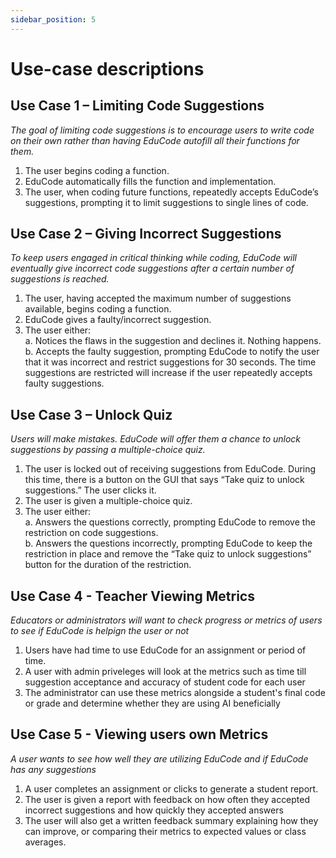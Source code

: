 ```yaml
---
sidebar_position: 5
---
```


# Use-case descriptions
## Use Case 1 – Limiting Code Suggestions
*The goal of limiting code suggestions is to encourage users to write code on their own rather than having EduCode autofill all their functions for them.*

1. The user begins coding a function.
2. EduCode automatically fills the function and implementation.
3. The user, when coding future functions, repeatedly accepts EduCode’s suggestions, prompting it to limit suggestions to single lines of code.
## Use Case 2 – Giving Incorrect Suggestions
*To keep users engaged in critical thinking while coding, EduCode will eventually give incorrect code suggestions after a certain number of suggestions is reached.*

1. The user, having accepted the maximum number of suggestions available, begins coding a function.
2. EduCode gives a faulty/incorrect suggestion.
3. The user either:
<br/>a. Notices the flaws in the suggestion and declines it. Nothing happens.
<br/>b. Accepts the faulty suggestion, prompting EduCode to notify the user that it was incorrect and restrict suggestions for 30 seconds. The time suggestions are restricted will increase if the user repeatedly accepts faulty suggestions.
## Use Case 3 – Unlock Quiz
*Users will make mistakes. EduCode will offer them a chance to unlock suggestions by passing a multiple-choice quiz.*

1. The user is locked out of receiving suggestions from EduCode. During this time, there is a button on the GUI that says “Take quiz to unlock suggestions.” The user clicks it.
2. The user is given a multiple-choice quiz.
3. The user either:
<br/>a. Answers the questions correctly, prompting EduCode to remove the restriction on code suggestions.
<br/>b. Answers the questions incorrectly, prompting EduCode to keep the restriction in place and remove the “Take quiz to unlock suggestions” button for the duration of the restriction.

## Use Case 4 - Teacher Viewing Metrics
*Educators or administrators will want to check progress or metrics of users to see if EduCode is helpign the user or not*
1. Users have had time to use EduCode for an assignment or period of time.
2. A user with admin priveleges will look at the metrics such as time till suggestion acceptance and accuracy of student code for each user
3. The administrator can use these metrics alongside a student's final code or grade and determine whether they are using AI beneficially
## Use Case 5 - Viewing users own Metrics
*A user wants to see how well they are utilizing EduCode and if EduCode has any suggestions*
1. A user completes an assignment or clicks to generate a student report.
2. The user is given a report with feedback on how often they accepted incorrect suggestions and how quickly they accepted answers
3. The user will also get a written feedback summary explaining how they can improve, or comparing their metrics to expected values or class averages. 